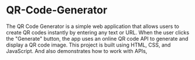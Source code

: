 # QR-Code-Generator
The QR Code Generator is a simple web application that allows users to create QR codes instantly by entering any text or URL. When the user clicks the "Generate" button, the app uses an online QR code API to generate and display a QR code image. This project is built using HTML, CSS, and JavaScript. And also demonstrates how to work with APIs,
